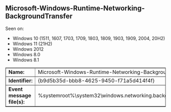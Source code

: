## Microsoft-Windows-Runtime-Networking-BackgroundTransfer

Seen on:
* Windows 10 (1511, 1607, 1703, 1709, 1803, 1809, 1903, 1909, 2004, 20H2)
* Windows 11 (21H2)
* Windows 2012
* Windows 8.0
* Windows 8.1

<table border="1" class="docutils">
  <tbody>
    <tr>
      <td><b>Name:</b></td>
      <td>Microsoft-Windows-Runtime-Networking-BackgroundTransfer</td>
    </tr>
    <tr>
      <td><b>Identifier:</b></td>
      <td>{b9d5b35d-bbb8-4625-9450-f71a5d414f4f}</td>
    </tr>
    <tr>
      <td><b>Event message file(s):</b></td>
      <td>%systemroot%\system32\windows.networking.backgroundtransfer.dll</td>
    </tr>
  </tbody>
</table>

&nbsp;

